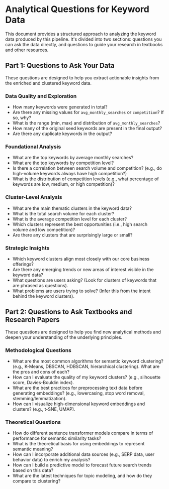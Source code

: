# Analytical Questions for Keyword Data

This document provides a structured approach to analyzing the keyword data produced by this pipeline. It's divided into two sections: questions you can ask the data directly, and questions to guide your research in textbooks and other resources.

## Part 1: Questions to Ask Your Data

These questions are designed to help you extract actionable insights from the enriched and clustered keyword data.

### Data Quality and Exploration
- How many keywords were generated in total?
- Are there any missing values for `avg_monthly_searches` or `competition`? If so, why?
- What is the range (min, max) and distribution of `avg_monthly_searches`?
- How many of the original seed keywords are present in the final output?
- Are there any duplicate keywords in the output?

### Foundational Analysis
- What are the top keywords by average monthly searches?
- What are the top keywords by competition level?
- Is there a correlation between search volume and competition? (e.g., do high-volume keywords always have high competition?)
- What is the distribution of competition levels (e.g., what percentage of keywords are low, medium, or high competition)?

### Cluster-Level Analysis
- What are the main thematic clusters in the keyword data?
- What is the total search volume for each cluster?
- What is the average competition level for each cluster?
- Which clusters represent the best opportunities (i.e., high search volume and low competition)?
- Are there any clusters that are surprisingly large or small?

### Strategic Insights
- Which keyword clusters align most closely with our core business offerings?
- Are there any emerging trends or new areas of interest visible in the keyword data?
- What questions are users asking? (Look for clusters of keywords that are phrased as questions).
- What problems are users trying to solve? (Infer this from the intent behind the keyword clusters).

## Part 2: Questions to Ask Textbooks and Research Papers

These questions are designed to help you find new analytical methods and deepen your understanding of the underlying principles.

### Methodological Questions
- What are the most common algorithms for semantic keyword clustering? (e.g., K-Means, DBSCAN, HDBSCAN, hierarchical clustering). What are the pros and cons of each?
- How can I evaluate the quality of my keyword clusters? (e.g., silhouette score, Davies-Bouldin index).
- What are the best practices for preprocessing text data before generating embeddings? (e.g., lowercasing, stop word removal, stemming/lemmatization).
- How can I visualize high-dimensional keyword embeddings and clusters? (e.g., t-SNE, UMAP).

### Theoretical Questions
- How do different sentence transformer models compare in terms of performance for semantic similarity tasks?
- What is the theoretical basis for using embeddings to represent semantic meaning?
- How can I incorporate additional data sources (e.g., SERP data, user behavior data) to enrich my analysis?
- How can I build a predictive model to forecast future search trends based on this data?
- What are the latest techniques for topic modeling, and how do they compare to clustering?
